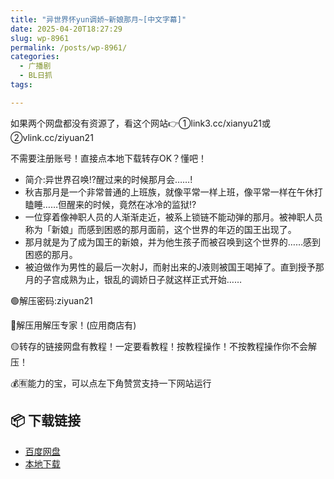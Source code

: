 ```yaml
---
title: "异世界怀yun调娇~新娘那月~[中文字幕]"
date: 2025-04-20T18:27:29
slug: wp-8961
permalink: /posts/wp-8961/
categories:
  - 广播剧
  - BL日抓
tags:

---
```


如果两个网盘都没有资源了，看这个网站👉①link3.cc/xianyu21或②vlink.cc/ziyuan21

不需要注册账号！直接点本地下载转存OK？懂吧！

*   简介:异世界召唤!?醒过来的时候那月会……!
*   秋吉那月是一个非常普通的上班族，就像平常一样上班，像平常一样在午休打瞌睡……但醒来的时候，竟然在冰冷的监狱!?
*   一位穿着像神职人员的人渐渐走近，被系上锁链不能动弹的那月。被神职人员称为「新娘」而感到困惑的那月面前，这个世界的年迈的国王出现了。
*   那月就是为了成为国王的新娘，并为他生孩子而被召唤到这个世界的……感到困惑的那月。
*   被迫做作为男性的最后一次射J，而射出来的J液则被国王喝掉了。直到授予那月的子宫成熟为止，银乱的调娇日子就这样正式开始……

🟢解压密码:ziyuan21

🔵解压用解压专家！(应用商店有)

🟡转存的链接网盘有教程！一定要看教程！按教程操作！不按教程操作你不会解压！

💰🈶能力的宝，可以点左下角赞赏支持一下网站运行

## 📦 下载链接
- [百度网盘](https://blziyuan21.com/pay-download/8961?key=aa12c44de1&down_id=0)
- [本地下载](https://blziyuan21.com/pay-download/8961?key=aa12c44de1&down_id=1)

